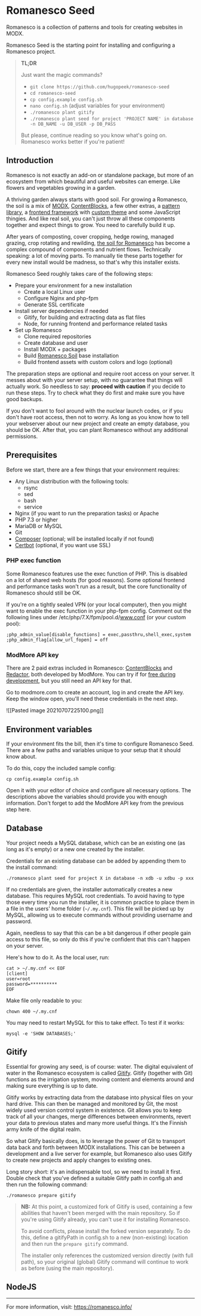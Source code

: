 # Romanesco Seed

Romanesco is a collection of patterns and tools for creating websites in MODX.

Romanesco Seed is the starting point for installing and configuring a Romanesco project.

> **TL;DR**
>
> Just want the magic commands?
>
> - `git clone https://github.com/hugopeek/romanesco-seed`
> - `cd romanesco-seed`
> - `cp config.example config.sh`
> - `nano config.sh` (adjust variables for your environment)
> - `./romanesco plant gitify`
> - `./romanesco plant seed for project 'PROJECT NAME' in database -n DB_NAME -u DB_USER -p DB_PASS`
>
> But please, continue reading so you know what's going on. Romanesco works better if you're patient!

## Introduction

Romanesco is not exactly an add-on or standalone package, but more of an ecosystem from which beautiful and useful websites can emerge. Like flowers and vegetables growing in a garden.

A thriving garden always starts with good soil. For growing a Romanesco, the soil is a mix of [MODX][1], [ContentBlocks][2], a few other extras, a [pattern library][3], a [frontend framework][4] with [custom theme][5] and some JavaScript thingies. And like real soil, you can't just throw all these components together and expect things to grow. You need to carefully build it up.

After years of composting, cover cropping, hedge rowing, managed grazing, crop rotating and rewilding, [the soil for Romanesco][6] has become a complex compound of components and nutrient flows. Technically speaking: a lot of moving parts. To manually tie these parts together for every new install would be madness, so that's why this installer exists.

Romanesco Seed roughly takes care of the following steps:

- Prepare your environment for a new installation
    - Create a local Linux user
    - Configure Nginx and php-fpm
    - Generate SSL certificate
- Install server dependencies if needed
    - Gitify, for building and extracting data as flat files
    - Node, for running frontend and performance related tasks
- Set up Romanesco
    - Clone required repositories
    - Create database and user
    - Install MODX + packages
    - Build [Romanesco Soil][6] base installation
    - Build frontend assets with custom colors and logo (optional)

The preparation steps are optional and require root access on your server. It messes about with your server setup, with no guarantee that things will actually work. So needless to say: **proceed with caution** if you decide to run these steps. Try to check what they do first and make sure you have good backups.

If you don't want to fool around with the nuclear launch codes, or if you don't have root access, then not to worry. As long as you know how to tell your webserver about our new project and create an empty database, you should be OK. After that, you can plant Romanesco without any additional permissions.

## Prerequisites

Before we start, there are a few things that your environment requires:

- Any Linux distribution with the following tools:
    - rsync
    - sed
    - bash
    - service
- Nginx (if you want to run the preparation tasks) or Apache
- PHP 7.3 or higher
- MariaDB or MySQL
- Git
- [Composer](https://getcomposer.org/download/) (optional; will be installed locally if not found)
- [Certbot](https://certbot.eff.org/instructions) (optional, if you want use SSL)

### PHP exec function

Some Romanesco features use the exec function of PHP. This is disabled on a lot of shared web hosts (for good reasons). Some optional frontend and performance tasks won't run as a result, but the core functionality of Romanesco should still be OK.

If you're on a tightly sealed VPN (or your local computer), then you might want to enable the exec function in your php-fpm config. Comment out the following lines under /etc/php/7.X/fpm/pool.d/www.conf (or your custom pool):

```
;php_admin_value[disable_functions] = exec,passthru,shell_exec,system  
;php_admin_flag[allow_url_fopen] = off
```

### ModMore API key

There are 2 paid extras included in Romanesco: [ContentBlocks][2] and [Redactor][7], both developed by ModMore. You can try if for [free during development][8], but you still need an API key for that.

Go to modmore.com to create an account, log in and create the API key. Keep the window open, you'll need these credentials in the next step.

![[Pasted image 20210707225100.png]]

## Environment variables

If your environment fits the bill, then it's time to configure Romanesco Seed. There are a few paths and variables unique to your setup that it should know about.

To do this, copy the included sample config:

```shell
cp config.example config.sh
```

Open it with your editor of choice and configure all necessary options. The descriptions above the variables should provide you with enough information. Don't forget to add the ModMore API key from the previous step here.

## Database

Your project needs a MySQL database, which can be an existing one (as long as it's empty) or a new one created by the installer.

Credentials for an existing database can be added by appending them to the install command:

```shell
./romanesco plant seed for project X in database -n xdb -u xdbu -p xxx
```

If no credentials are given, the installer automatically creates a new database. This requires MySQL root credentials. To avoid having to type those every time you run the installer, it is common practice to place them in a file in the users' home folder (`~/.my.cnf`). This file will be picked up by MySQL, allowing us to execute commands without providing username and password.

Again, needless to say that this can be a bit dangerous if other people gain access to this file, so only do this if you're confident that this can't happen on your server.

Here's how to do it. As the local user, run:

```shell
cat > ~/.my.cnf << EOF
[client]
user=root
password=**********
EOF
```

Make file only readable to you:
```shell
chown 400 ~/.my.cnf
```

You may need to restart MySQL for this to take effect. To test if it works:

```shell
mysql -e 'SHOW DATABASES;'
```

## Gitify

Essential for growing any seed, is of course: water. The digital equivalent of water in the Romanesco ecosystem is called [Gitify][9]. Gitify (together with Git) functions as the irrigation system, moving content and elements around and making sure everything is up to date.

Gitify works by extracting data from the database into physical files on your hard drive. This can then be managed and monitored by Git, the most widely used version control system in existence. Git allows you to keep track of all your changes, merge differences between environments, revert your data to previous states and many more useful things. It's the Finnish army knife of the digital realm.

So what Gitify basically does, is to leverage the power of Git to transport data back and forth between MODX installations. This can be between a development and a live server for example, but Romanesco also uses Gitify to create new projects and apply changes to existing ones.

Long story short: it's an indispensable tool, so we need to install it first. Double check that you've defined a suitable Gitify path in config.sh and then run the following command:

```shell
./romanesco prepare gitify
```

>**NB:** At this point, a customized fork of Gitify is used, containing a few abilities that haven't been merged with the main repository. So if you're using Gitify already, you can't use it for installing Romanesco.
> 
> To avoid conflicts, please install the forked version separately. To do this, define a gitifyPath in config.sh to a new (non-existing) location and then run the `prepare gitify` command.
> 
> The installer only references the customized version directly (with full path), so your original (global) Gitify command will continue to work as before (using the main repository).

## NodeJS

---

For more information, visit: https://romanesco.info/

[1]: https://modx.com/get-modx/
[2]: https://modmore.com/contentblocks/
[3]: https://github.com/hugopeek/romanesco-patterns
[4]: https://fomantic-ui.com/
[5]: https://github.com/hugopeek/romanesco-theme
[6]: https://github.com/hugopeek/romanesco-soil
[7]: https://modmore.com/redactor/
[8]: https://modmore.com/free-development-licenses/
[9]: https://github.com/modmore/Gitify